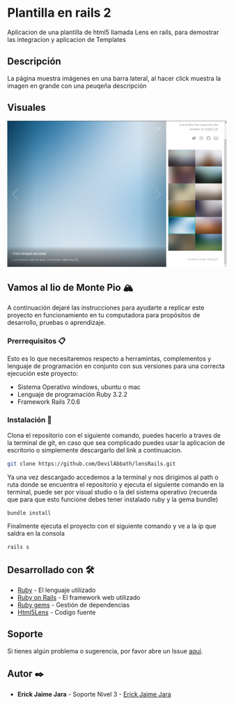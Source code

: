 # Plantilla en rails 2

Aplicacion de una plantilla de html5 llamada Lens en rails, para demostrar las integracion y aplicacion de Templates

## Descripción

La página muestra imágenes en una barra lateral, al hacer click muestra la imagen en grande con una peuqeña descripción

## Visuales

![vista del sitio usando imagenes blur que pueden ser facilmente cambiadas por lorem pictum](public/template.png)

## Vamos al lio de Monte Pio 🏔️

A continuación dejaré las instrucciones para ayudarte a replicar este proyecto en funcionamiento en tu computadora para propósitos de desarrollo, pruebas o aprendizaje.

### Prerrequisitos 📋

Esto es lo que necesitaremos respecto a herramintas, complementos y lenguaje de programación en conjunto con sus versiones para una correcta ejecución este proyecto: 

- Sistema Operativo windows, ubuntu o mac
- Lenguaje de programación Ruby 3.2.2
- Framework Rails 7.0.6

### Instalación 🔧

Clona el repositorio con el siguiente comando, puedes hacerlo a traves de la terminal de git, en caso que sea complicado puedes usar la aplicacion de escritorio o simplemente descargarlo del link a continuacion.

```bash
git clone https://github.com/DevilAbbath/lensRails.git
```

Ya una vez descargado accedemos a la terminal y nos dirigimos al path o ruta donde se encuentra el repositorio y ejecuta el siguiente comando en la terminal, puede ser por visual studio o la del sistema operativo (recuerda que para que esto funcione debes tener instalado ruby y la gema bundle)

```bash
bundle install
```

Finalmente ejecuta el proyecto con el siguiente comando y ve a la ip que saldra en la consola

```bash
rails s
```

## Desarrollado con 🛠️

- [Ruby](https://www.ruby-lang.org/es/) - El lenguaje utilizado
- [Ruby on Rails](https://rubyonrails.org) - El framework web utilizado
- [Ruby gems](https://rubygems.org) - Gestión de dependencias
- [Html5Lens](https://html5up.net/lens) - Codigo fuente

## Soporte

Si tienes algún problema o sugerencia, por favor abre un Issue [aquí](https://github.com/DevilAbbath/lensRails/issues).

## Autor ✒️

- **Erick Jaime Jara** - Soporte Nivel 3 - [Erick Jaime Jara](https://github.com/DevilAbbath)

